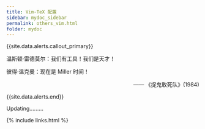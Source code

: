 ```yaml
---
title: Vim-TeX 配置
sidebar: mydoc_sidebar
permalink: others_vim.html
folder: mydoc
---
```


{{site.data.alerts.callout_primary}}
<p>温斯顿·雷德莫尔：我们有工具！我们是天才！</p>
<p>彼得·温克曼：现在是 Miller 时间！</p>
<p align="right">—— 《捉鬼敢死队》(1984)</p>
{{site.data.alerts.end}}

Updating.........


{% include links.html %}